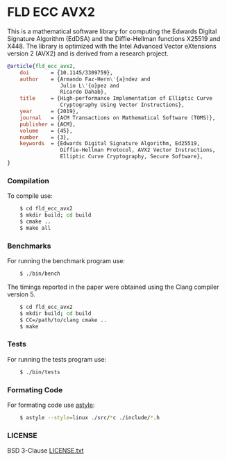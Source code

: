 # FLD ECC AVX2

This is a mathematical software library for computing the Edwards Digital Signature Algorithm (EdDSA) and the Diffie-Hellman functions X25519 and X448. The library is optimized with the Intel Advanced Vector eXtensions version 2 (AVX2) and is derived from a research project.

```bibtex
@article{fld_ecc_avx2,
    doi       = {10.1145/3309759},
    author    = {Armando Faz-Hern\'{a}ndez and
                 Julio L\'{o}pez and
                 Ricardo Dahab},
    title     = {High-performance Implementation of Elliptic Curve
                 Cryptography Using Vector Instructions},
    year      = {2019},
    journal   = {ACM Transactions on Mathematical Software (TOMS)},
    publisher = {ACM},
    volume    = {45},
    number    = {3},
    keywords  = {Edwards Digital Signature Algorithm, Ed25519,
                 Diffie-Hellman Protocol, AVX2 Vector Instructions,
                 Elliptic Curve Cryptography, Secure Software},
}
```

### Compilation

To compile use:
```bash
    $ cd fld_ecc_avx2
    $ mkdir build; cd build
    $ cmake ..
    $ make all
```

### Benchmarks

For running the benchmark program use:

```bash
    $ ./bin/bench
```

The timings reported in the paper were obtained using the Clang compiler version 5.

```bash
    $ cd fld_ecc_avx2
    $ mkdir build; cd build
    $ CC=/path/to/clang cmake ..
    $ make
```

### Tests

For running the tests program use:
```bash
    $ ./bin/tests
```

### Formating Code

For formating code use [astyle](https://astyle.sourceforge.net/):
```bash
    $ astyle --style=linux ./src/*c ./include/*.h
```

### LICENSE

BSD 3-Clause [LICENSE.txt](LICENSE.txt)

